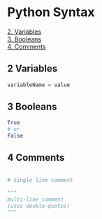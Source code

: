 # Python Syntax
  
[2. Variables](#2-variables)  
[3. Booleans](#3-booleans)  
[4. Comments](#4-comments) 

## 2 Variables

```python
variableName = value
```

## 3 Booleans

```python
True
# or
False
```

## 4 Comments

```python

# single line comment

"""
multi-line comment
(uses double-quotes)
"""

```

